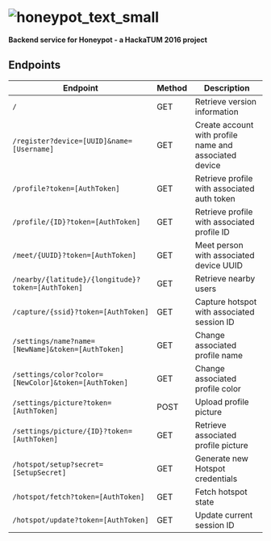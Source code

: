 # ![honeypot_text_small](https://cloud.githubusercontent.com/assets/3391295/20314615/15e687f6-ab5b-11e6-9385-e0e601800a5b.png)

**Backend service for Honeypot - a HackaTUM 2016 project**

## Endpoints
| Endpoint | Method | Description |
|----------|--------|-------------|
| `/` | GET | Retrieve version information |
| `/register?device=[UUID]&name=[Username]` | GET | Create account with profile name and associated device |
| `/profile?token=[AuthToken]` | GET | Retrieve profile with associated auth token |
| `/profile/{ID}?token=[AuthToken]` | GET | Retrieve profile with associated profile ID |
| `/meet/{UUID}?token=[AuthToken]` | GET | Meet person with associated device UUID |
| `/nearby/{latitude}/{longitude}?token=[AuthToken]` | GET | Retrieve nearby users |
| `/capture/{ssid}?token=[AuthToken]` | GET | Capture hotspot with associated session ID |
| `/settings/name?name=[NewName]&token=[AuthToken]` | GET | Change associated profile name ||
| `/settings/color?color=[NewColor]&token=[AuthToken]` | GET | Change associated profile color |
| `/settings/picture?token=[AuthToken]` | POST | Upload profile picture |
| `/settings/picture/{ID}?token=[AuthToken]` | GET | Retrieve associated profile picture |
| `/hotspot/setup?secret=[SetupSecret]` | GET | Generate new Hotspot credentials |
| `/hotspot/fetch?token=[AuthToken]` | GET | Fetch hotspot state |
| `/hotspot/update?token=[AuthToken]` | GET | Update current session ID |

